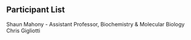 ## Participant List

Shaun Mahony - Assistant Professor, Biochemistry & Molecular Biology
Chris Gigliotti
